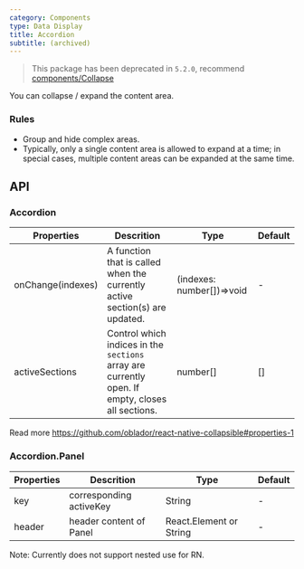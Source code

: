 ```yaml
---
category: Components
type: Data Display
title: Accordion
subtitle: (archived)
---
```


> This package has been deprecated in `5.2.0`, recommend [components/Collapse](/components/collapse)

You can collapse / expand the content area.

### Rules
- Group and hide complex areas.
- Typically, only a single content area is allowed to expand at a time; in special cases, multiple content areas can be expanded at the same time.


## API

### Accordion

| Properties        | Descrition                                                                                       | Type                      | Default |
| ----------------- | ------------------------------------------------------------------------------------------------ | ------------------------- | ------- |
| onChange(indexes) | A function that is called when the currently active section(s) are updated.                      | (indexes: number[])=>void | -       |
| activeSections    | Control which indices in the `sections` array are currently open. If empty, closes all sections. | number[]                  | []      |


Read more https://github.com/oblador/react-native-collapsible#properties-1

### Accordion.Panel

| Properties | Descrition              | Type                    | Default |
| ---------- | ----------------------- | ----------------------- | ------- |
| key        | corresponding activeKey | String                  | -       |
| header     | header content of Panel | React.Element or String | -       |

Note: Currently does not support nested use for RN.
